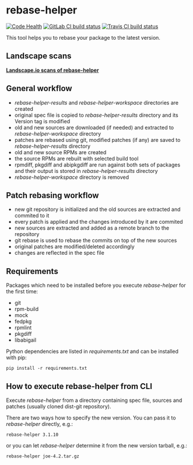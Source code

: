 # rebase-helper

[![Code Health](https://landscape.io/github/phracek/rebase-helper/master/landscape.svg?style=flat)](https://landscape.io/github/phracek/rebase-helper/master) [![GitLab CI build status](https://gitlab.com/rebase-helper/rebase-helper/badges/master/build.svg)](https://gitlab.com/rebase-helper/rebase-helper/commits/master) [![Travis CI build status](https://travis-ci.org/rebase-helper/rebase-helper.svg?branch=master)](https://travis-ci.org/rebase-helper/rebase-helper)

This tool helps you to rebase your package to the latest version.

## Landscape scans

[**Landscape.io scans of rebase-helper**](https://landscape.io/github/phracek/rebase-helper/)

## General workflow
- *rebase-helper-results* and *rebase-helper-workspace* directories are created
- original spec file is copied to *rebase-helper-results* directory
  and its Version tag is modified
- old and new sources are downloaded (if needed) and extracted
  to *rebase-helper-workspace* directory
- patches are rebased using git, modified patches (if any) are saved
  to *rebase-helper-results* directory
- old and new source RPMs are created
- the source RPMs are rebuilt with selected build tool
- rpmdiff, pkgdiff and abipkgdiff are run against both sets of packages
  and their output is stored in *rebase-helper-results* directory
- *rebase-helper-workspace* directory is removed

## Patch rebasing workflow
- new git repository is initialized and the old sources are extracted
  and commited to it
- every patch is applied and the changes introduced by it are commited
- new sources are extracted and added as a remote branch to the repository
- git rebase is used to rebase the commits on top of the new sources
- original patches are modified/deleted accordingly
- changes are reflected in the spec file

## Requirements

Packages which need to be installed before you execute *rebase-helper*
for the first time:

- git
- rpm-build
- mock
- fedpkg
- rpmlint
- pkgdiff
- libabigail

Python dependencies are listed in *requirements.txt* and can be installed with pip:

`pip install -r requirements.txt`

## How to execute rebase-helper from CLI

Execute *rebase-helper* from a directory containing spec file, sources and patches
(usually cloned dist-git repository).

There are two ways how to specify the new version. You can pass it
to *rebase-helper* directly, e.g.:

`rebase-helper 3.1.10`

or you can let *rebase-helper* determine it from the new version tarball, e.g.:

`rebase-helper joe-4.2.tar.gz`

